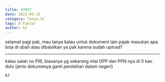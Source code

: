 ```yaml
---
title: 47057
date: 2021-03-15
category: Tanya-SC
tags: E-Faktur
author: AJ
---
```


selamat pagi pak, mau tanya kalau untuk dokument lain pajak masukan apa bisa di ubah atau dibatalkan ya pak karena sudah upload?

---

kalau salah no PIB, biasanya yg sekarang nilai DPP dan PPN nya di 0 kan dulu (jenis dokumenya ganti perolehan dalam negeri)

`AJ`

